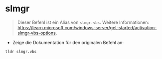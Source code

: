 # slmgr

> Dieser Befehl ist ein Alias von `slmgr.vbs`.
> Weitere Informationen: <https://learn.microsoft.com/windows-server/get-started/activation-slmgr-vbs-options>.

- Zeige die Dokumentation für den originalen Befehl an:

`tldr slmgr.vbs`
